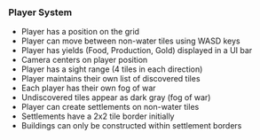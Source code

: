 ### Player System
- Player has a position on the grid
- Player can move between non-water tiles using WASD keys
- Player has yields (Food, Production, Gold) displayed in a UI bar
- Camera centers on player position
- Player has a sight range (4 tiles in each direction)
- Player maintains their own list of discovered tiles
- Each player has their own fog of war
- Undiscovered tiles appear as dark gray (fog of war)
- Player can create settlements on non-water tiles
- Settlements have a 2x2 tile border initially
- Buildings can only be constructed within settlement borders
